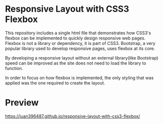# Responsive Layout with CSS3 Flexbox
This repository includes a single html file that demonstrates how CSS3's flexbox can be implemented to quickly design responsive web pages. Flexbox is not a library or dependency, it is part of CSS3. Bootstrap, a very popular library used to develop responsive pages, uses flexbox at its core.

By developing a responsive layout without an external library(like Bootstrap) speed can be improved as the site does not need to load the library to function.

In order to focus on how flexbox is implemented, the only styling that was applied was the one required to create the layout.  

# Preview
https://juan396487.github.io/responsive-layout-with-css3-flexbox/
